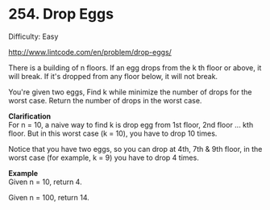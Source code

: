 # 254. Drop Eggs

Difficulty: Easy

http://www.lintcode.com/en/problem/drop-eggs/

There is a building of n floors. If an egg drops from the k th floor or above, it will break. If it's dropped from any floor below, it will not break.

You're given two eggs, Find k while minimize the number of drops for the worst case. Return the number of drops in the worst case.

**Clarification**  
For n = 10, a naive way to find k is drop egg from 1st floor, 2nd floor ... kth floor. But in this worst case (k = 10), you have to drop 10 times.

Notice that you have two eggs, so you can drop at 4th, 7th & 9th floor, in the worst case (for example, k = 9) you have to drop 4 times.

**Example**  
Given n = 10, return 4.

Given n = 100, return 14.
